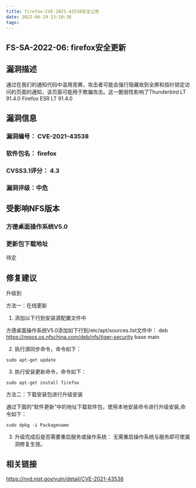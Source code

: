 ```yaml
---
title: firefox-CVE-2021-43538安全公告
date: 2022-06-29 13:10:38
tags:
---
```

## FS-SA-2022-06: firefox安全更新

## 漏洞描述

通过在我们的通知代码中滥用竞赛，攻击者可能会强行隐藏收到全屏和指针锁定访问的页面的通知，该页面可能用于欺骗攻击。这一脆弱性影响了Thunderbird LT 91.4.0 Firefox ESR LT 91.4.0

## 漏洞信息

###    漏洞编号： CVE-2021-43538

###    软件包名： firefox

###    CVSS3.1评分： 4.3

###    漏洞评级：中危

## 受影响NFS版本

###    方德桌面操作系统V5.0

### 更新包下载地址

待定

## 修复建议

升级到 

方法一：在线更新

1. 添加以下行到安装源配置文件中

方德桌面操作系统V5.0添加如下行到/etc/apt/sources.list文件中：
deb https://repos.os.nfschina.com/deb/nfs/tiger-security base main

2. 执行源同步命令，命令如下：

```
sudo apt-get update
```

3. 执行安装更新命令，命令如下：

```
sudo apt-get install firefox
```

方法二：下载安装包进行升级安装

通过下面的“软件更新”中的地址下载软件包，使用本地安装命令进行升级安装,命令如下：

```
sudo dpkg -i Packagename
```

3. 升级完成后是否需要重启服务或操作系统：
   无需重启操作系统与服务即可使漏洞修复生效。

## 相关链接

https://nvd.nist.gov/vuln/detail/CVE-2021-43538
